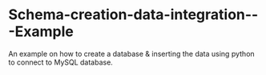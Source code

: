 # Schema-creation-data-integration---Example
An example on how to create a database &amp; inserting the data using python to connect to MySQL database.
